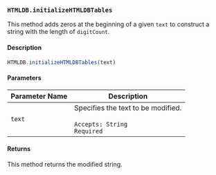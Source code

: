 ### `HTMLDB.initializeHTMLDBTables`

This method adds zeros at the beginning of a given `text` to construct a string with the length of `digitCount`.

#### Description

```javascript
HTMLDB.initializeHTMLDBTables(text)
```

#### Parameters

| Parameter Name             | Description                               |
| -------------------------- | ----------------------------------------- |
| `text` | Specifies the text to be modified.<br><br>`Accepts: String`<br>`Required` |

#### Returns

This method returns the modified string.